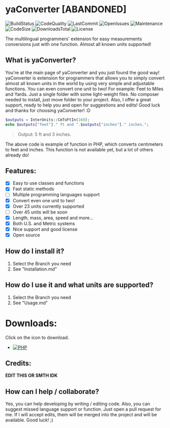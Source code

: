# yaConverter [ABANDONED]
![BuildStatus](https://img.shields.io/appveyor/ci/yaBobJonez/yaConverter)
![CodeQuality](https://img.shields.io/codefactor/grade/github/yaBobJonez/yaConverter)
![LastCommit](https://img.shields.io/github/last-commit/yaBobJonez/yaConverter)
![OpenIssues](https://img.shields.io/github/issues/yaBobJonez/yaConverter)
![Maintenance](https://img.shields.io/maintenance/yes/2025)
![CodeSize](https://img.shields.io/github/languages/code-size/yaBobJonez/yaConverter)
![DownloadsTotal](https://img.shields.io/github/downloads/yaBobJonez/yaConverter/total)
![License](https://badgen.net/badge/license/DERL/green)

The multilingual programmers' extension for easy measurements conversions just with one function. Almost all known units supported!

What is yaConverter?
-----
You're at the main page of yaConverter and you just found the good way! yaConverter is extension for programmers that allows you to simply convert almost all known units in the world by using very simple and adjustable functions. You can even convert one unit to two! For example: Feet to Miles and Yards. Just a single folder with some light-weight files. No composer needed to install, just move folder to your project. Also, I offer a great support, ready to help you and open for suggestions and edits! Good luck and thanks for choosing yaConverter! :D
```php
$outputs = InterUnits::CmToFtIn(160);
echo $outputs["feet"]." ft and ".$outputs["inches"]." inches.";
```
> Output: 5 ft and 3 inches.

The above code is example of function in PHP, which converts centimeters to feet and inches.
This function is not available yet, but a lot of others already do!

Features:
-----
- [X] Easy to use classes and functions
- [X] Fast static methods
- [ ] Multiple programming languages support
- [X] Convert even one unit to two!
- [X] Over 23 units currently supported
- [ ] Over 45 units will be soon
- [X] Length, mass, area, speed and more...
- [X] Both U.S. and Metric systems
- [X] Nice support and good license
- [X] Open source

How do I install it?
-----
1. Select the Branch you need
2. See "Installation.md"

How do I use it and what units are supported?
-----
1. Select the Branch you need
2. See "Usage.md"

Downloads:
=====
Click on the icon to download.
- [![PHP](https://badgen.net/badge/PHP/0.9/green)](https://github.com/yaBobJonez/yaConverter/releases/tag/php)

Credits:
-----
**EDIT THIS OR SMTH IDK**

How can I help / collaborate?
-----
Yes, you can help developing by writing / editing code. Also, you can suggest missed language support or function.
Just open a pull request for me. If I will accept edits, them will be merged into the project and will be available.
Good luck! ;)
